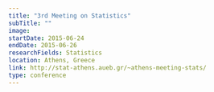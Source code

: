 ```yaml
---
title: "3rd Meeting on Statistics"
subTitle: ""
image:
startDate: 2015-06-24
endDate: 2015-06-26
researchFields: Statistics
location: Athens, Greece
link: http://stat-athens.aueb.gr/~athens-meeting-stats/
type: conference
---
```

